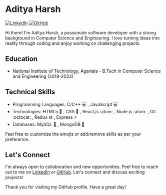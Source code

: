 
# Aditya Harsh

[![LinkedIn](https://img.shields.io/badge/LinkedIn-Connect-blue)](https://www.linkedin.com/in/adiharsh)
[![GitHub](https://img.shields.io/badge/GitHub-Follow-green)](https://github.com/adi-tya178)

Hi there! I'm Aditya Harsh, a passionate software developer with a strong background in Computer Science and Engineering. I love turning ideas into reality through coding and enjoy working on challenging projects. 

## Education
- National Institute of Technology, Agartala - B.Tech in Computer Science and Engineering (2019-2023)


## Technical Skills
- Programming Languages: C/C++ :computer: , JavaScript :computer:
- Technologies: HTML5 :rocket: , CSS :rocket: , React.js :atom: , Node.js :atom: , Git :octocat: , Redux :recycle: , Express :zap:
- Databases: MySQL :floppy_disk: , MongoDB :floppy_disk:

Feel free to customize the emojis or add/remove skills as per your preference.

## Let's Connect
I'm always open to collaboration and new opportunities. Feel free to reach out to me on [LinkedIn](www.linkedin.com/in/adiharsh) or [GitHub](https://github.com/adi-tya178). Let's connect and discuss exciting projects!

Thank you for visiting my GitHub profile. Have a great day!
